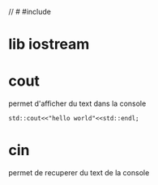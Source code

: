 // # #include <iostream>
# lib iostream
# cout
permet d'afficher du text dans la console
```c_cpp
std::cout<<"hello world"<<std::endl;
```


# cin
permet de recuperer du text de la console